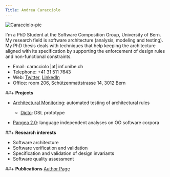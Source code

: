```yaml
---
Title: Andrea Caracciolo
---
```


![Caracciolo-pic](%assets_url%/files/8a/rsx3ngvrxv606svo9dctxd6165g6nc/me.jpg)



I'm a PhD Student at the Software Composition Group, University of Bern. 
My research field is software architecture (analysis, modeling and testing). 
My PhD thesis deals with techniques that help keeping the architecture aligned with its specification by supporting the enforcement of design rules and non-functional constraints.  

-  Email: caracciolo |at| inf.unibe.ch 
-  Telephone: \+41 31 511 7643
-  Web: [Twitter](https://twitter.com/AefCaracciolo),  [LinkedIn](https://www.linkedin.com/in/andreacaracciolo/en)
-  Office: room 206, Schützenmattstrasse 14, 3012 Bern


##\+ **Projects**

-  [Architectural Monitoring](%base_url%/research/arch-constr): automated testing of architectural rules
	-  [Dicto](http://scg.unibe.ch/dicto): DSL prototype   

-  [Pangea 2.0](%base_url%/research/pangea):  language independent analyses on OO software corpora

##\+ **Research interests**

-  Software architecture 
-  Software verification and validation
-  Specification and validation of design invariants 
-  Software quality assessment

##\+ **Publications**
[Author Page](%assets_url%/scgbib/?query=caracciolo&filter=Year)
